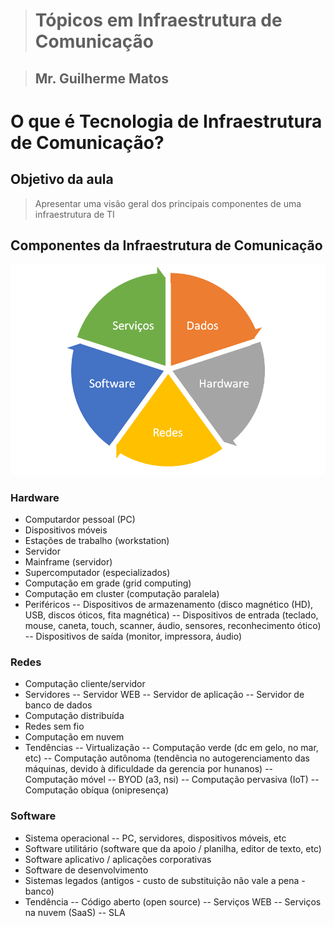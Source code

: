> # Tópicos em Infraestrutura de Comunicação

> ## Mr. Guilherme Matos

# O que é Tecnologia de Infraestrutura de Comunicação?

## Objetivo da aula

> Apresentar uma visão geral dos principais componentes de uma infraestrutura de TI

## Componentes da Infraestrutura de Comunicação

<img src="https://github.com/guimvmatos/TIC/blob/gh-pages/Images/Componentes%20Infrastrutura%20de%20Comunicação.png">


### Hardware

- Computardor pessoal (PC)
- Dispositivos móveis
- Estações de trabalho (workstation)
- Servidor
- Mainframe (servidor)
- Supercomputador (especializados)
- Computação em grade (grid computing)
- Computação em cluster (computação paralela)
- Periféricos
-- Dispositivos de armazenamento (disco magnético (HD), USB, discos óticos, fita magnética)
-- Dispositivos de entrada (teclado, mouse, caneta, touch, scanner, áudio, sensores, reconhecimento ótico)
-- Dispositivos de saída (monitor, impressora, áudio)

### Redes

- Computação cliente/servidor
- Servidores
-- Servidor WEB
-- Servidor de aplicação
-- Servidor de banco de dados
- Computação distribuída
- Redes sem fio
- Computação em nuvem
- Tendências
-- Virtualização
-- Computação verde (dc em gelo, no mar, etc)
-- Computação autônoma (tendência no autogerenciamento das máquinas, devido à dificuldade da gerencia por hunanos)
-- Computação móvel
-- BYOD (a3, nsi)
-- Computação pervasiva (IoT)
-- Computação obíqua (onipresença)

### Software

- Sistema operacional
-- PC, servidores, dispositivos móveis, etc
- Software utilitário (software que da apoio / planilha, editor de texto, etc)
- Software aplicativo / aplicações corporativas
- Software de desenvolvimento
- Sistemas legados (antigos - custo de substituição não vale a pena - banco)
- Tendência
-- Código aberto (open source)
-- Serviços WEB
-- Serviços na nuvem (SaaS)
-- SLA
